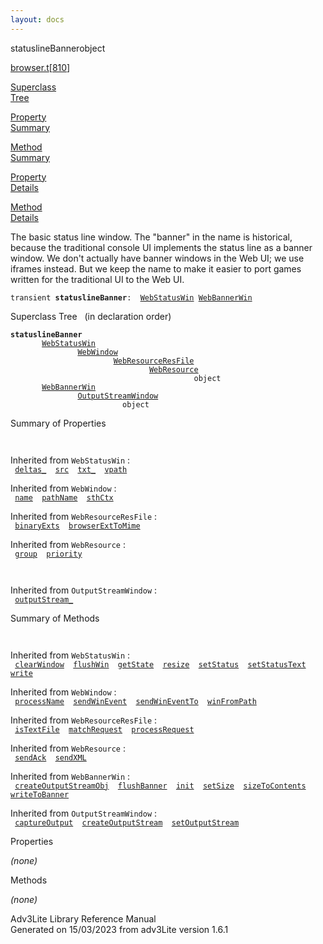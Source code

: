 ```yaml
---
layout: docs
---
```

<span class="title">statuslineBanner</span><span class="type">object</span>

[browser.t](../file/browser.t.html)\[[810](../source/browser.t.html#810)\]

[Superclass  
Tree](#_SuperClassTree_)

[Property  
Summary](#_PropSummary_)

[Method  
Summary](#_MethodSummary_)

[Property  
Details](#_Properties_)

[Method  
Details](#_Methods_)

<div class="fdesc">

The basic status line window. The "banner" in the name is historical,
because the traditional console UI implements the status line as a
banner window. We don't actually have banner windows in the Web UI; we
use iframes instead. But we keep the name to make it easier to port
games written for the traditional UI to the Web UI.

`transient `**`statuslineBanner`**` :   `[`WebStatusWin`](../object/WebStatusWin.html)`   `[`WebBannerWin`](../object/WebBannerWin.html)

</div>

<span id="_SuperClassTree_"></span>

<div class="mjhd">

<span class="hdln">Superclass Tree</span>   (in declaration order)

</div>

**`statuslineBanner`**  
`         `[`WebStatusWin`](../object/WebStatusWin.html)  
`                 `[`WebWindow`](../object/WebWindow.html)  
`                         `[`WebResourceResFile`](../object/WebResourceResFile.html)  
`                                 `[`WebResource`](../object/WebResource.html)  
`                                         object`  
`         `[`WebBannerWin`](../object/WebBannerWin.html)  
`                 `[`OutputStreamWindow`](../object/OutputStreamWindow.html)  
`                         object`  
<span id="_PropSummary_"></span>

<div class="mjhd">

<span class="hdln">Summary of Properties</span>  

</div>

` `

Inherited from `WebStatusWin` :  
` `[`deltas_`](../object/WebStatusWin.html#deltas_)`  `[`src`](../object/WebStatusWin.html#src)`  `[`txt_`](../object/WebStatusWin.html#txt_)`  `[`vpath`](../object/WebStatusWin.html#vpath)`  `

Inherited from `WebWindow` :  
` `[`name`](../object/WebWindow.html#name)`  `[`pathName`](../object/WebWindow.html#pathName)`  `[`sthCtx`](../object/WebWindow.html#sthCtx)`  `

Inherited from `WebResourceResFile` :  
` `[`binaryExts`](../object/WebResourceResFile.html#binaryExts)`  `[`browserExtToMime`](../object/WebResourceResFile.html#browserExtToMime)`  `

Inherited from `WebResource` :  
` `[`group`](../object/WebResource.html#group)`  `[`priority`](../object/WebResource.html#priority)`  `

` `

Inherited from `OutputStreamWindow` :  
` `[`outputStream_`](../object/OutputStreamWindow.html#outputStream_)`  `

<span id="_MethodSummary_"></span>

<div class="mjhd">

<span class="hdln">Summary of Methods</span>  

</div>

` `

Inherited from `WebStatusWin` :  
` `[`clearWindow`](../object/WebStatusWin.html#clearWindow)`  `[`flushWin`](../object/WebStatusWin.html#flushWin)`  `[`getState`](../object/WebStatusWin.html#getState)`  `[`resize`](../object/WebStatusWin.html#resize)`  `[`setStatus`](../object/WebStatusWin.html#setStatus)`  `[`setStatusText`](../object/WebStatusWin.html#setStatusText)`  `[`write`](../object/WebStatusWin.html#write)`  `

Inherited from `WebWindow` :  
` `[`processName`](../object/WebWindow.html#processName)`  `[`sendWinEvent`](../object/WebWindow.html#sendWinEvent)`  `[`sendWinEventTo`](../object/WebWindow.html#sendWinEventTo)`  `[`winFromPath`](../object/WebWindow.html#winFromPath)`  `

Inherited from `WebResourceResFile` :  
` `[`isTextFile`](../object/WebResourceResFile.html#isTextFile)`  `[`matchRequest`](../object/WebResourceResFile.html#matchRequest)`  `[`processRequest`](../object/WebResourceResFile.html#processRequest)`  `

Inherited from `WebResource` :  
` `[`sendAck`](../object/WebResource.html#sendAck)`  `[`sendXML`](../object/WebResource.html#sendXML)`  `

Inherited from `WebBannerWin` :  
` `[`createOutputStreamObj`](../object/WebBannerWin.html#createOutputStreamObj)`  `[`flushBanner`](../object/WebBannerWin.html#flushBanner)`  `[`init`](../object/WebBannerWin.html#init)`  `[`setSize`](../object/WebBannerWin.html#setSize)`  `[`sizeToContents`](../object/WebBannerWin.html#sizeToContents)`  `[`writeToBanner`](../object/WebBannerWin.html#writeToBanner)`  `

Inherited from `OutputStreamWindow` :  
` `[`captureOutput`](../object/OutputStreamWindow.html#captureOutput)`  `[`createOutputStream`](../object/OutputStreamWindow.html#createOutputStream)`  `[`setOutputStream`](../object/OutputStreamWindow.html#setOutputStream)`  `

<span id="_Properties_"></span>

<div class="mjhd">

<span class="hdln">Properties</span>  

</div>

*(none)* <span id="_Methods_"></span>

<div class="mjhd">

<span class="hdln">Methods</span>  

</div>

*(none)*

<div class="ftr">

Adv3Lite Library Reference Manual  
Generated on 15/03/2023 from adv3Lite version 1.6.1

</div>
